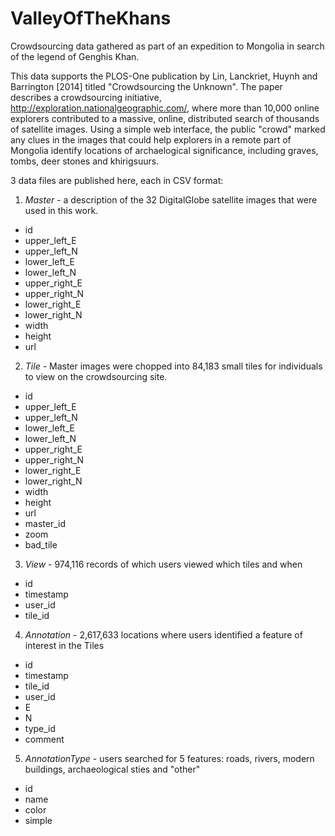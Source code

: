 ValleyOfTheKhans
================

Crowdsourcing data gathered as part of an expedition to Mongolia in search of the legend of Genghis Khan.

This data supports the PLOS-One publication by Lin, Lanckriet, Huynh and Barrington [2014] titled "Crowdsourcing the Unknown". The paper describes a crowdsourcing initiative, http://exploration.nationalgeographic.com/, where more than 10,000 online explorers contributed to a massive, online, distributed search of thousands of satellite images. Using a simple web interface, the public "crowd" marked any clues in the images that could help explorers in a remote part of Mongolia identify locations of archaelogical significance, including graves, tombs, deer stones and khirigsuurs.

3 data files are published here, each in CSV format:

1) *Master* - a description of the 32 DigitalGlobe satellite images that were used in this work.
- id
- upper_left_E
- upper_left_N
- lower_left_E
- lower_left_N
- upper_right_E
- upper_right_N
- lower_right_E
- lower_right_N
- width
- height
- url

2) *Tile* - Master images were chopped into 84,183 small tiles for individuals to view on the crowdsourcing site. 
- id
- upper_left_E
- upper_left_N
- lower_left_E
- lower_left_N
- upper_right_E
- upper_right_N
- lower_right_E
- lower_right_N
- width
- height
- url
- master_id
- zoom
- bad_tile

3) *View* - 974,116 records of which users viewed which tiles and when
- id
- timestamp
- user_id
- tile_id

4) *Annotation* - 2,617,633 locations where users identified a feature of interest in the Tiles
- id
- timestamp
- tile_id
- user_id
- E
- N
- type_id
- comment

5) *AnnotationType* - users searched for 5 features: roads, rivers, modern buildings, archaeological sties and "other"
- id
- name
- color
- simple
